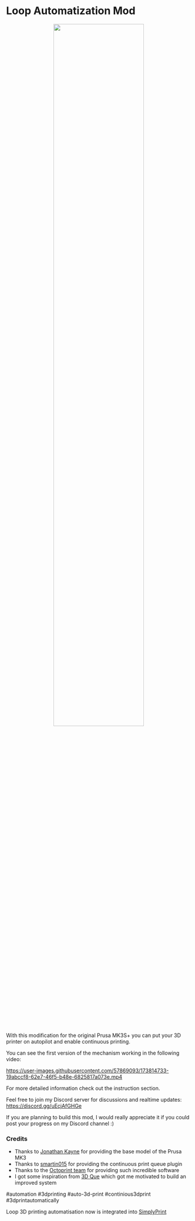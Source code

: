 # Loop Automatization Mod

<p align="center">
	<img src="https://github.com/Pierro55/Loop/blob/main/Images/Loop.jpg" width=70% height=70%>
</p>

With this modification for the original Prusa MK3S+ you can put your 3D printer on autopilot and enable continuous printing. 

You can see the first version of the mechanism working in the following video:



https://user-images.githubusercontent.com/57869093/173814733-19abccf8-62e7-46f5-b48e-6825817a073e.mp4

For more detailed information check out the instruction section.


Feel free to join my Discord server for discussions and realtime updates: https://discord.gg/uEcjAfGHGe

If you are planning to build this mod, I would really appreciate it if you could post your progress on my Discord channel :)

### Credits
- Thanks to [Jonathan Kayne](https://grabcad.com/library/prusa-i3-mk3-solidworks-1) for providing the base model of the Prusa MK3
- Thanks to [smartin015](https://plugins.octoprint.org/plugins/continuousprint/) for providing the continuous print queue plugin
- Thanks to the [Octoprint team](https://octoprint.org/download/) for providing such incredible software
- I got some inspiration from [3D Que](https://www.3dque.com/) which got me motivated to build an improved system


#automation #3dprinting #auto-3d-print #continious3dprint #3dprintautomatically

Loop 3D printing automatisation now is integrated into [SimplyPrint](https://simplyprint.io/)
